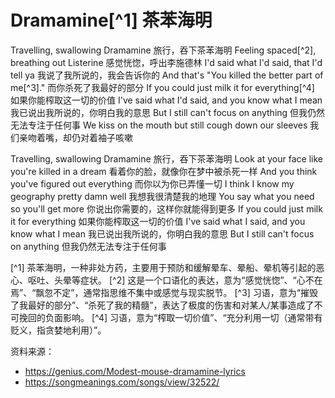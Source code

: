 # Dramamine[^1] 茶苯海明

Travelling, swallowing Dramamine
旅行，吞下茶苯海明
Feeling spaced[^2], breathing out Listerine
感觉恍惚，呼出李施德林
I'd said what I'd said, that I'd tell ya
我说了我所说的，我会告诉你的
And that's "You killed the better part of me[^3]."
而你杀死了我最好的部分
If you could just milk it for everything[^4]
如果你能榨取这一切的价值
I've said what I'd said, and you know what I mean
我已说出我所说的，你明白我的意思
But I still can't focus on anything
但我仍然无法专注于任何事
We kiss on the mouth but still cough down our sleeves
我们亲吻着嘴，却仍对着袖子咳嗽

Travelling, swallowing Dramamine
旅行，吞下茶苯海明
Look at your face like you're killed in a dream
看着你的脸，就像你在梦中被杀死一样
And you think you've figured out everything
而你以为你已弄懂一切
I think I know my geography pretty damn well
我想我很清楚我的地理
You say what you need so you'll get more
你说出你需要的，这样你就能得到更多
If you could just milk it for everything
如果你能榨取这一切的价值
I've said what I said, and you know what I mean
我已说出我所说的，你明白我的意思
But I still can't focus on anything
但我仍然无法专注于任何事

[^1] 茶苯海明，一种非处方药，主要用于预防和缓解晕车、晕船、晕机等引起的恶心、呕吐、头晕等症状。
[^2] 这是一个口语化的表达，意为“感觉恍惚”、“心不在焉”、“飘忽不定”，通常指思维不集中或感觉与现实脱节。
[^3] 习语，意为“摧毁了我最好的部分”、“杀死了我的精髓”，表达了极度的伤害和对某人/某事造成了不可挽回的负面影响。
[^4] 习语，意为“榨取一切价值”、“充分利用一切（通常带有贬义，指贪婪地利用）”。


资料来源：
- https://genius.com/Modest-mouse-dramamine-lyrics
- https://songmeanings.com/songs/view/32522/
